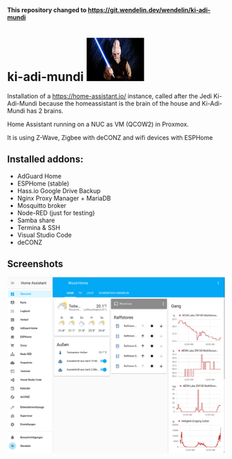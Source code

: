 **This repository changed to https://git.wendelin.dev/wendelin/ki-adi-mundi**

# ki-adi-mundi <img src="https://github.com/masterwendu/ki-adi-mundi/blob/master/docs/ki-adi-mundi.jpg?raw=true" height="100" alt="Ki-Adi-Mundi" />
Installation of a https://home-assistant.io/ instance, called after the Jedi Ki-Adi-Mundi because the homeassistant is the brain of the house and Ki-Adi-Mundi has 2 brains.

Home Assistant running on a NUC as VM (QCOW2) in Proxmox.

It is using Z-Wave, Zigbee with deCONZ and wifi devices with ESPHome

## Installed addons:
  * AdGuard Home
  * ESPHome (stable)
  * Hass.io Google Drive Backup
  * Nginx Proxy Manager + MariaDB
  * Mosquitto broker
  * Node-RED (just for testing)
  * Samba share
  * Termina & SSH
  * Visual Studio Code
  * deCONZ

## Screenshots
![default](https://github.com/masterwendu/ki-adi-mundi/raw/master/docs/screenshots/screenshot_default.png)
